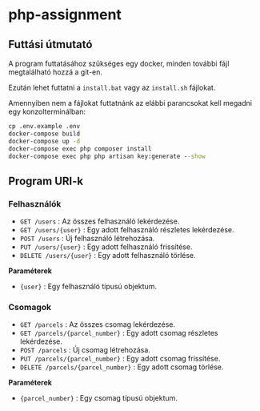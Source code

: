 # php-assignment

## Futtási útmutató

A program futtatásához szükséges egy docker, minden további fájl megtalálható hozzá a git-en.

Ezután lehet futtatni a `install.bat` vagy az `install.sh` fájlokat.

Amennyiben nem a fájlokat futtatnánk az elábbi parancsokat kell megadni egy konzolterminálban:

```bat
cp .env.example .env
docker-compose build
docker-compose up -d
docker-compose exec php composer install
docker-compose exec php php artisan key:generate --show
```

## Program URI-k

### Felhasználók

- `GET /users` : Az összes felhasználó lekérdezése.
- `GET /users/{user}` : Egy adott felhasználó részletes lekérdezése.
- `POST /users` : Új felhasználó létrehozása.
- `PUT /users/{user}` : Egy adott felhasználó frissítése.
- `DELETE /users/{user}` : Egy adott felhasználó törlése.

**Paraméterek**

- `{user}` : Egy felhasználó típusú objektum.

### Csomagok

- `GET /parcels` : Az összes csomag lekérdezése.
- `GET /parcels/{parcel_number}` : Egy adott csomag részletes lekérdezése.
- `POST /parcels` : Új csomag létrehozása.
- `PUT /parcels/{parcel_number}` : Egy adott csomag frissítése.
- `DELETE /parcels/{parcel_number}` : Egy adott csomag törlése.

**Paraméterek**

- `{parcel_number}` : Egy csomag típusú objektum.